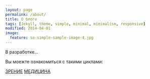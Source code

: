 ```yaml
---
layout: page
permalink: /about/
title: О блоге
tags: [Jekyll, theme, simple, minimal, minimalism, responsive]
modified: 2014-04-01
image:
  feature: so-simple-sample-image-4.jpg
---
```


В разработке...

Вы моежте ознакомиться с такими циклами:

<a markdown="0" href="{{ site.url }}/zrenie" class="btn">ЗРЕНИЕ</a>
<a markdown="0" href="{{ site.url }}/medecina" class="btn">МЕДИЦИНА</a>

